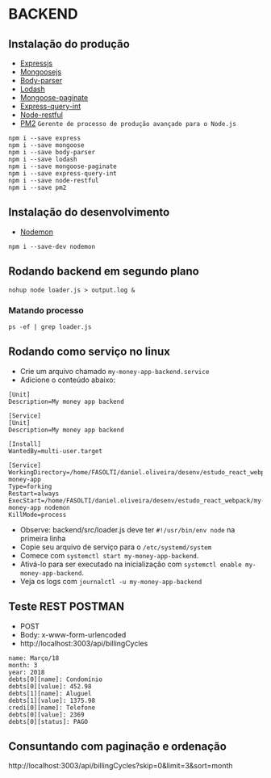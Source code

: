# BACKEND

## Instalação do produção

- [Expressjs](https://expressjs.com/pt-br/)
- [Mongoosejs](https://mongoosejs.com/)
- [Body-parser](https://www.npmjs.com/package/body-parser)
- [Lodash](https://lodash.com/)
- [Mongoose-paginate](https://github.com/edwardhotchkiss/mongoose-paginate)
- [Express-query-int](https://www.npmjs.com/package/express-query-int)
- [Node-restful](https://github.com/baugarten/node-restful)
- [PM2](http://pm2.keymetrics.io/) `Gerente de processo de produção avançado para o Node.js`

```shell
npm i --save express
npm i --save mongoose
npm i --save body-parser
npm i --save lodash
npm i --save mongoose-paginate
npm i --save express-query-int
npm i --save node-restful
npm i --save pm2
```

## Instalação do desenvolvimento

- [Nodemon](https://nodemon.io/)

```shell
npm i --save-dev nodemon
```

## Rodando backend em segundo plano

```shell
nohup node loader.js > output.log &
```
### Matando processo

```shell
ps -ef | grep loader.js
```

## Rodando como serviço no linux

- Crie um arquivo chamado `my-money-app-backend.service`
- Adicione o conteúdo abaixo:
```shell
[Unit]
Description=My money app backend

[Service]
[Unit]
Description=My money app backend

[Install]
WantedBy=multi-user.target

[Service]
WorkingDirectory=/home/FASOLTI/daniel.oliveira/desenv/estudo_react_webpack/my-money-app
Type=forking
Restart=always
ExecStart=/home/FASOLTI/daniel.oliveira/desenv/estudo_react_webpack/my-money-app nodemon
KillMode=process
```
- Observe: backend/src/loader.js deve ter `#!/usr/bin/env node` na primeira linha
- Copie seu arquivo de serviço para o `/etc/systemd/system`
- Comece com `systemctl start my-money-app-backend`.
- Ativá-lo para ser executado na inicialização com `systemctl enable my-money-app-backend`.
- Veja os logs com `journalctl -u my-money-app-backend`

## Teste REST POSTMAN
- POST
- Body: x-www-form-urlencoded
- http://localhost:3003/api/billingCycles

```
name: Março/18
month: 3
year: 2018
debts[0][name]: Condomínio
debts[0][value]: 452.98
debts[1][name]: Aluguel
debts[1][value]: 1375.98
credi[0][name]: Telefone
debts[0][value]: 2369
debts[0][status]: PAGO
```

## Consuntando com paginação e ordenação

http://localhost:3003/api/billingCycles?skip=0&limit=3&sort=month
